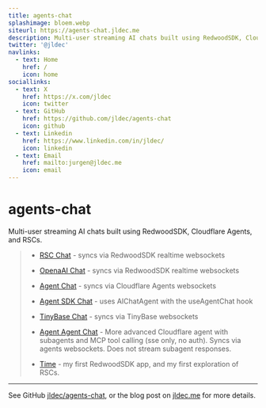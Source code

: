```yaml
---
title: agents-chat
splashimage: bloem.webp
siteurl: https://agents-chat.jldec.me
description: Multi-user streaming AI chats built using RedwoodSDK, Cloudflare Agents, and RSCs.
twitter: '@jldec'
navlinks:
  - text: Home
    href: /
    icon: home
sociallinks:
  - text: X
    href: https://x.com/jldec
    icon: twitter
  - text: GitHub
    href: https://github.com/jldec/agents-chat
    icon: github
  - text: Linkedin
    href: https://www.linkedin.com/in/jldec/
    icon: linkedin
  - text: Email
    href: mailto:jurgen@jldec.me
    icon: email
---
```


# agents-chat
Multi-user streaming AI chats built using RedwoodSDK, Cloudflare Agents, and RSCs.

> - [RSC Chat](/chat-rsc) - syncs via RedwoodSDK realtime websockets
>
> - [OpenaAI Chat](/chat-openai-rsc) - syncs via RedwoodSDK realtime websockets
>
> - [Agent Chat](/chat-agent) - syncs via Cloudflare Agents websockets
>
> - [Agent SDK Chat](/chat-agent-sdk) - uses AIChatAgent with the useAgentChat hook
>
> - [TinyBase Chat](/chat-tinybase) - syncs via TinyBase websockets
>
> - [Agent Agent Chat](/chat-agent-agent) - More advanced Cloudflare agent with subagents and MCP tool calling (sse only, no auth). Syncs via agents websockets. Does not stream subagent responses.
>
> - [Time](/time) - my first RedwoodSDK app, and my first exploration of RSCs.

---

See GitHub [jldec/agents-chat](https://github.com/jldec/agents-chat), or the blog post on [jldec.me](https://jldec.me/blog/multi-user-ai-chat-with-redwoodsdk-rsc-and-cloudflare-agents) for more details.
